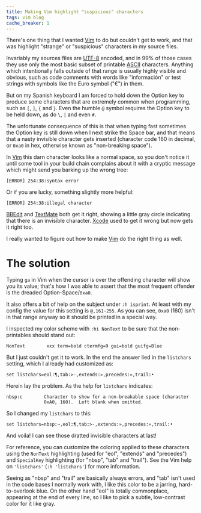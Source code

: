 ```yaml
---
title: Making Vim highlight "suspicious" characters
tags: vim blog
cache_breaker: 1
---
```


There's one thing that I wanted [Vim](/wiki/Vim) to do but couldn't get to work, and that was highlight "strange" or "suspicious" characters in my source files.

Invariably my sources files are [UTF-8](/wiki/UTF-8) encoded, and in 99% of those cases they use only the most basic subset of printable [ASCII](/wiki/ASCII) characters. Anything which intentionally falls outside of that range is usually highly visible and obvious, such as code comments with words like "información" or test strings with symbols like the Euro symbol ("€") in them.

But on my Spanish keyboard I am forced to hold down the Option key to produce some characters that are extremely common when programming, such as `[`, `]`, `{` and `}`. Even the humble `@` symbol requires the Option key to be held down, as do `\`, `|` and even `#`.

The unfortunate consequence of this is that when typing fast sometimes the Option key is still down when I next strike the Space bar, and that means that a nasty invisible character gets inserted (character code 160 in decimal, or `0xa0` in hex, otherwise known as "non-breaking space").

In [Vim](/wiki/Vim) this darn character looks like a normal space, so you don't notice it until some tool in your build chain complains about it with a cryptic message which might send you barking up the wrong tree:

    [ERROR] 254:38:syntax error

Or if you are lucky, something slightly more helpful:

    [ERROR] 254:38:illegal character

[BBEdit](/wiki/BBEdit) and [TextMate](/wiki/TextMate) both get it right, showing a little gray circle indicating that there is an invisible character. [Xcode](/wiki/Xcode) used to get it wrong but now gets it right too.

I really wanted to figure out how to make [Vim](/wiki/Vim) do the right thing as well.

# The solution

Typing `ga` in Vim when the cursor is over the offending character will show you its value; that's how I was able to assert that the most frequent offender is the dreaded Option-Space/`0xa0`.

It also offers a bit of help on the subject under `:h isprint`. At least with my config the value for this setting is `@,161-255`. As you can see, `0xa0` (160) isn't in that range anyway so it should be printed in a special way.

I inspected my color scheme with `:hi NonText` to be sure that the non-printables should stand out:

    NonText        xxx term=bold ctermfg=9 gui=bold guifg=Blue

But I just couldn't get it to work. In the end the answer lied in the `listchars` setting, which I already had customized as:

    set listchars=eol:¶,tab:>-,extends:»,precedes:«,trail:•

Herein lay the problem. As the help for `listchars` indicates:

    nbsp:c        Character to show for a non-breakable space (character
                  0xA0, 160).  Left blank when omitted.

So I changed my `listchars` to this:

    set listchars=nbsp:¬,eol:¶,tab:>-,extends:»,precedes:«,trail:•

And voila! I can see those dratted invisible characters at last!

For reference, you can customize the coloring applied to these characters using the `NonText` highlighting (used for "eol", "extends" and "precedes") and `SpecialKey` highlighting (for "nbsp", "tab" and "trail"). See the Vim help on `'listchars'` (`:h 'listchars'`) for more information.

Seeing as "nbsp" and "trail" are basically always errors, and "tab" isn't used in the code bases I normally work with, I like this color to be a jarring, hard-to-overlook blue. On the other hand "eol" is totally commonplace, appearing at the end of every line, so I like to pick a subtle, low-contrast color for it like gray.
